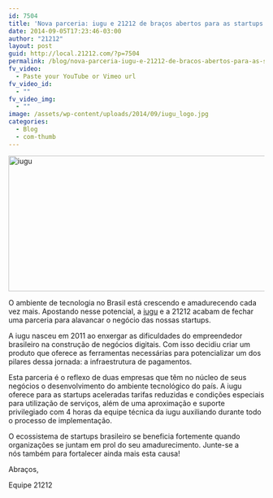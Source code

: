 ```yaml
---
id: 7504
title: 'Nova parceria: iugu e 21212 de braços abertos para as startups'
date: 2014-09-05T17:23:46-03:00
author: "21212"
layout: post
guid: http://local.21212.com/?p=7504
permalink: /blog/nova-parceria-iugu-e-21212-de-bracos-abertos-para-as-startups/
fv_video:
  - Paste your YouTube or Vimeo url
fv_video_id:
  - ""
fv_video_img:
  - ""
image: /assets/wp-content/uploads/2014/09/iugu_logo.jpg
categories:
  - Blog
  - com-thumb
---
```

<img class="aligncenter size-full wp-image-7506" src="{{ site.url }}/assets/wp-content/uploads/2014/09/iugu.jpg" alt="iugu" width="540" height="267" srcset="{{ site.url }}/assets/wp-content/uploads/2014/09/iugu.jpg 540w, {{ site.url }}/assets/wp-content/uploads/2014/09/iugu-300x148.jpg 300w" sizes="(max-width: 540px) 100vw, 540px" />

O ambiente de tecnologia no Brasil está crescendo e amadurecendo cada vez mais. Apostando nesse potencial, a <a title="iugu" href="http://iugu.com/" target="_blank">iugu</a> e a 21212 acabam de fechar uma parceria para alavancar o negócio das nossas startups.

A iugu nasceu em 2011 ao enxergar as dificuldades do empreendedor brasileiro na construção de negócios digitais. Com isso decidiu criar um produto que oferece as ferramentas necessárias para potencializar um dos pilares dessa jornada: a infraestrutura de pagamentos.

Esta parceria é o reflexo de duas empresas que têm no núcleo de seus negócios o desenvolvimento do ambiente tecnológico do país. A iugu oferece para as startups aceleradas tarifas reduzidas e condições especiais para utilização de serviços, além de uma aproximação e suporte privilegiado com 4 horas da equipe técnica da iugu auxiliando durante todo o processo de implementação.

O ecossistema de startups brasileiro se beneficia fortemente quando organizações se juntam em prol do seu amadurecimento. Junte-se a nós também para fortalecer ainda mais esta causa!

Abraços,

Equipe 21212